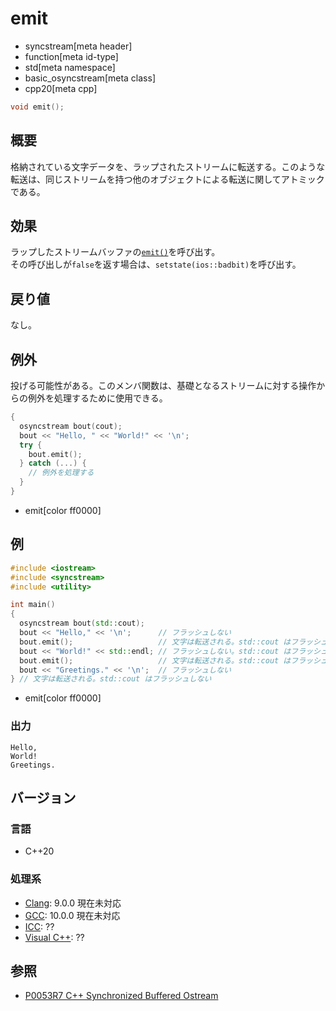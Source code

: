 # emit
* syncstream[meta header]
* function[meta id-type]
* std[meta namespace]
* basic_osyncstream[meta class]
* cpp20[meta cpp]

```cpp
void emit();
```

## 概要
格納されている文字データを、ラップされたストリームに転送する。このような転送は、同じストリームを持つ他のオブジェクトによる転送に関してアトミックである。


## 効果
ラップしたストリームバッファの[`emit()`](../basic_syncbuf/emit.md)を呼び出す。  
その呼び出しが`false`を返す場合は、`setstate(ios::badbit)`を呼び出す。  


## 戻り値
なし。


## 例外
投げる可能性がある。このメンバ関数は、基礎となるストリームに対する操作からの例外を処理するために使用できる。

```cpp
{
  osyncstream bout(cout);
  bout << "Hello, " << "World!" << '\n';
  try {
    bout.emit();
  } catch (...) {
    // 例外を処理する
  }
}
```
* emit[color ff0000]

## 例
```cpp example
#include <iostream>
#include <syncstream>
#include <utility>

int main()
{
  osyncstream bout(std::cout);
  bout << "Hello," << '\n';      // フラッシュしない
  bout.emit();                   // 文字は転送される。std::cout はフラッシュしない
  bout << "World!" << std::endl; // フラッシュしない。std::cout はフラッシュしない
  bout.emit();                   // 文字は転送される。std::cout はフラッシュする
  bout << "Greetings." << '\n';  // フラッシュしない
} // 文字は転送される。std::cout はフラッシュしない
```
* emit[color ff0000]

### 出力
```
Hello,
World!
Greetings.
```


## バージョン
### 言語
- C++20

### 処理系
- [Clang](/implementation.md#clang): 9.0.0 現在未対応
- [GCC](/implementation.md#gcc): 10.0.0 現在未対応
- [ICC](/implementation.md#icc): ??
- [Visual C++](/implementation.md#visual_cpp): ??


## 参照
- [P0053R7 C++ Synchronized Buffered Ostream](http://www.open-std.org/jtc1/sc22/wg21/docs/papers/2017/p0053r7.pdf)
